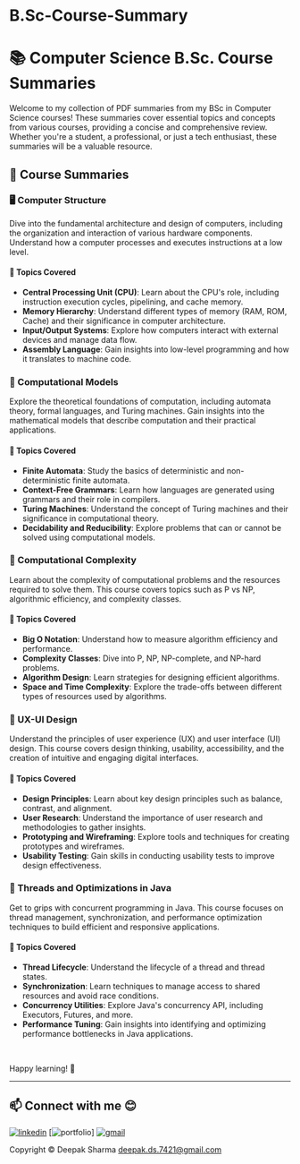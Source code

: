 # B.Sc-Course-Summary
# 📚 Computer Science B.Sc. Course Summaries

Welcome to my collection of PDF summaries from my BSc in Computer Science courses! These summaries cover essential topics and concepts from various courses, providing a concise and comprehensive review. Whether you're a student, a professional, or just a tech enthusiast, these summaries will be a valuable resource.

## 🌟 Course Summaries

### 🖥️ Computer Structure
Dive into the fundamental architecture and design of computers, including the organization and interaction of various hardware components. Understand how a computer processes and executes instructions at a low level.

#### 📝 Topics Covered
- **Central Processing Unit (CPU)**: Learn about the CPU's role, including instruction execution cycles, pipelining, and cache memory.
- **Memory Hierarchy**: Understand different types of memory (RAM, ROM, Cache) and their significance in computer architecture.
- **Input/Output Systems**: Explore how computers interact with external devices and manage data flow.
- **Assembly Language**: Gain insights into low-level programming and how it translates to machine code.


### 🧠 Computational Models
Explore the theoretical foundations of computation, including automata theory, formal languages, and Turing machines. Gain insights into the mathematical models that describe computation and their practical applications.

#### 📝 Topics Covered
- **Finite Automata**: Study the basics of deterministic and non-deterministic finite automata.
- **Context-Free Grammars**: Learn how languages are generated using grammars and their role in compilers.
- **Turing Machines**: Understand the concept of Turing machines and their significance in computational theory.
- **Decidability and Reducibility**: Explore problems that can or cannot be solved using computational models.


### 🚀 Computational Complexity
Learn about the complexity of computational problems and the resources required to solve them. This course covers topics such as P vs NP, algorithmic efficiency, and complexity classes.

#### 📝 Topics Covered
- **Big O Notation**: Understand how to measure algorithm efficiency and performance.
- **Complexity Classes**: Dive into P, NP, NP-complete, and NP-hard problems.
- **Algorithm Design**: Learn strategies for designing efficient algorithms.
- **Space and Time Complexity**: Explore the trade-offs between different types of resources used by algorithms.



### 🎨 UX-UI Design
Understand the principles of user experience (UX) and user interface (UI) design. This course covers design thinking, usability, accessibility, and the creation of intuitive and engaging digital interfaces.

#### 📝 Topics Covered
- **Design Principles**: Learn about key design principles such as balance, contrast, and alignment.
- **User Research**: Understand the importance of user research and methodologies to gather insights.
- **Prototyping and Wireframing**: Explore tools and techniques for creating prototypes and wireframes.
- **Usability Testing**: Gain skills in conducting usability tests to improve design effectiveness.


### 🧵 Threads and Optimizations in Java
Get to grips with concurrent programming in Java. This course focuses on thread management, synchronization, and performance optimization techniques to build efficient and responsive applications.

#### 📝 Topics Covered
- **Thread Lifecycle**: Understand the lifecycle of a thread and thread states.
- **Synchronization**: Learn techniques to manage access to shared resources and avoid race conditions.
- **Concurrency Utilities**: Explore Java's concurrency API, including Executors, Futures, and more.
- **Performance Tuning**: Gain insights into identifying and optimizing performance bottlenecks in Java applications.

<br>


Happy learning! 🎉

---

## 📫 Connect with me 😊
[![linkedin](https://img.shields.io/badge/linkedin-0A66C2?style=for-the-badge&logo=linkedin&logoColor=white)](https://https://www.linkedin.com/in/itsdeepak-sharma/)
[![portfolio](https://img.shields.io/badge/my_portfolio-000?style=for-the-badge&logo=ko-fi&logoColor=white)]
[![gmail](https://img.shields.io/badge/Gmail-D14836?style=for-the-badge&logo=gmail&logoColor=white)](deepak.ds.7421@gmail.com)


Copyright ©
Deepak Sharma
deepak.ds.7421@gmail.com

